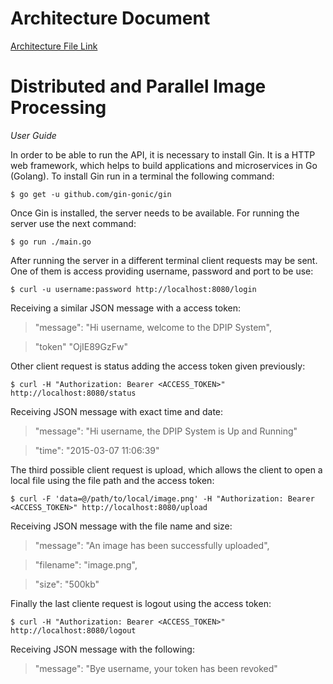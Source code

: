 # Architecture Document

[Architecture File Link](https://drive.google.com/file/d/1jDTwMCjdXHRmfFqGWcl72SUwoDWDTgkd/view?usp=sharing)

# Distributed and Parallel Image Processing

_User Guide_

In order to be able to run the API, it is necessary to install Gin. It is a HTTP web framework, which helps to build applications and microservices in Go (Golang). To install Gin run in a terminal the following command:

    $ go get -u github.com/gin-gonic/gin

Once Gin is installed, the server needs to be available. For running the server use the next command:

    $ go run ./main.go

After running the server in a different terminal client requests may be sent. One of them is access providing username, password and port to be use:

    $ curl -u username:password http://localhost:8080/login

Receiving a similar JSON message with a access token:

> "message": "Hi username, welcome to the DPIP System",

> "token" "OjIE89GzFw"

Other client request is status adding the access token given previously:

    $ curl -H "Authorization: Bearer <ACCESS_TOKEN>" http://localhost:8080/status

Receiving JSON message with exact time and date:

> "message": "Hi username, the DPIP System is Up and Running"

> "time": "2015-03-07 11:06:39"

The third possible client request is upload, which allows the client to open a local file using the file path and the access token:

    $ curl -F 'data=@/path/to/local/image.png' -H "Authorization: Bearer <ACCESS_TOKEN>" http://localhost:8080/upload

Receiving JSON message with the file name and size:

> "message": "An image has been successfully uploaded",

> "filename": "image.png",

> "size": "500kb"

Finally the last cliente request is logout using the access token:

    $ curl -H "Authorization: Bearer <ACCESS_TOKEN>" http://localhost:8080/logout

Receiving JSON message with the following:

> "message": "Bye username, your token has been revoked"
